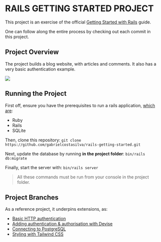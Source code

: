 # RAILS GETTING STARTED PROJECT
This project is an exercise of the official [Getting Started with Rails](https://guides.rubyonrails.org/getting_started.html) guide.

One can follow along the entire process by checking out each commit in this project.

## Project Overview
The project builds a blog website, with articles and comments. It also has a very basic authentication example.

<img src="getting-started.gif" />

## Running the Project
First off, ensure you have the prerequisites to run a rails application, [which are](https://guides.rubyonrails.org/getting_started.html#creating-a-new-rails-project-installing-rails):
- Ruby
- Rails
- SQLite

Then, clone this repository: `git clone https://github.com/gabrielcostasilva/rails-getting-started.git`

Next, update the database by running **in the project folder**: `bin/rails db:migrate`

Finally, start the server with: `bin/rails server`

> All these commands must be run from your console in the project folder.

## Project Branches

As a reference project, it underpins extensions, as:

- [Basic HTTP authentication](https://github.com/gabrielcostasilva/rails-getting-started/tree/basic-auth)
- [Adding authentication & authorisation with Devise](https://github.com/gabrielcostasilva/rails-getting-started/tree/auth-devise)
- [Connecting to PostgreSQL](https://github.com/gabrielcostasilva/rails-getting-started/tree/postgres)
- [Styling with Tailwind CSS](https://github.com/gabrielcostasilva/rails-getting-started/tree/tailwind)
